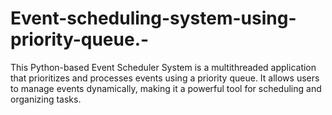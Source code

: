 # Event-scheduling-system-using-priority-queue.-
This Python-based Event Scheduler System is a multithreaded application that prioritizes and processes events using a priority queue. It allows users to manage events dynamically, making it a powerful tool for scheduling and organizing tasks.
